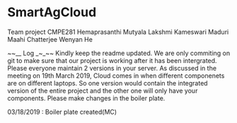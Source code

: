 # SmartAgCloud
Team project CMPE281 
Hemaprasanthi Mutyala 
Lakshmi Kameswari Maduri 
Maahi Chatterjee
Wenyan He

_~_~__ Log _~_~~ 
Kindly keep the readme updated. We are only commiting on git to make sure that our project is working after it has been intergrated. Please everyone maintain 2 versions in your server. As discussed in the meeting on 19th March 2019, Cloud comes in when different componenets are on different laptops. So one version would contain the integrated version of the entire project and the other one will only have your components. Please make changes in the boiler plate.

03/18/2019 : Boiler plate created(MC)
